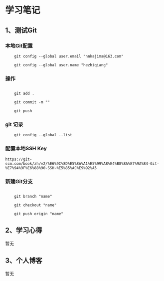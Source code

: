 # 学习笔记

## 1、测试Git

### 本地Git配置

```shell
    git config --global user.email "nnkajima@163.com"

    git config --global user.name "hezhiqiang"
```

### 操作

```shell

    git add .

    git commit -m ""

    git push
```

### git 记录

```shell
    git config --global --list
```

### 配置本地SSH Key

```
https://git-scm.com/book/zh/v2/%E6%9C%8D%E5%8A%A1%E5%99%A8%E4%B8%8A%E7%9A%84-Git-%E7%94%9F%E6%88%90-SSH-%E5%85%AC%E9%92%A5
```

### 新建Git分支

```shell

    git branch "name"

    git checkout "name"

    git push origin "name"

```

## 2、学习心得

暂无

## 3、个人博客

暂无
